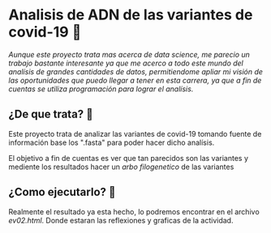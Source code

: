 # Analisis de ADN de las variantes de covid-19 🧬
_Aunque este proyecto trata mas acerca de *data science*, me parecio un trabajo bastante interesante ya que me acerco a todo este mundo del analísis de grandes cantidades de datos, permitiendome apliar mi visión de las oportunidades que puedo llegar a tener en esta carrera, ya que a fin de cuentas se utiliza programación para lograr el analísis._

## ¿De que trata? 📝
Este proyecto trata de analizar las variantes de covid-19 tomando fuente de información base los ".fasta" para poder hacer dicho analísis.

El objetivo a fin de cuentas es ver que tan parecidos son las variantes y mediente los resultados hacer un *arbo filogenetico* de las variantes

## ¿Como ejecutarlo? 🧫
Realmente el resultado ya esta hecho, lo podremos encontrar en el archivo *ev02.html*. Donde estaran las reflexiones y graficas de la actividad.